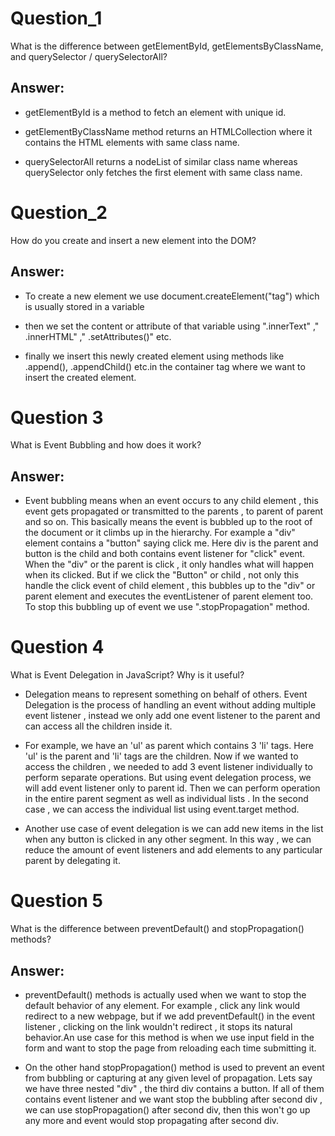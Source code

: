 # Question_1 
What is the difference between getElementById, getElementsByClassName, and querySelector / querySelectorAll?

## Answer:
- getElementById is a method to fetch an element with unique id.

- getElementByClassName method returns an HTMLCollection where it contains the HTML elements with same class name.

- querySelectorAll returns a nodeList of similar class name whereas querySelector only fetches the first element with same class name.

# Question_2
How do you create and insert a new element into the DOM?

## Answer:

- To create a new element we use document.createElement("tag") which is usually stored in a variable
- then we set the content or attribute of that variable using ".innerText" ," .innerHTML" ," .setAttributes()" etc.  

- finally we insert this newly created element using methods like .append(), .appendChild() etc.in the container tag where we want to insert the created element.

# Question 3
What is Event Bubbling and how does it work?

## Answer:
 
- Event bubbling means when an event occurs to any child element , this event gets propagated or transmitted to the parents , to parent of parent and so on. This basically means the event is bubbled up to the root of the document or it climbs up in the hierarchy. For example a "div" element contains a "button" saying click me. Here div is the parent and button is the child and both contains event listener for "click" event. When the "div" or the parent is click , it only handles what will happen when its clicked. But if we click the "Button" or child , not only this handle the click event of child element , this bubbles up to the "div" or parent element and executes the eventListener of parent element too. To stop this bubbling up of event we use ".stopPropagation" method.

# Question 4
What is Event Delegation in JavaScript? Why is it useful?

- Delegation means to represent something on behalf of others. Event Delegation is the process of handling an event without adding multiple event listener , instead we only add one event listener to the parent and can access all the children inside it. 

- For example, we have an 'ul' as parent which contains 3 'li' tags. Here 'ul' is the parent and 'li' tags are the children. Now if we wanted to access the children , we needed to add 3 event listener individually to perform separate operations. But using event delegation process, we will add event listener only to parent id. Then we can perform operation in the entire parent segment as well as individual lists . In the second case , we can access the individual list using event.target method. 

- Another use case of event delegation is we can add new items in the list when any button is clicked in any other segment. In this way , we can reduce the amount of event listeners and add elements to any particular parent by delegating it.

# Question 5
What is the difference between preventDefault() and stopPropagation() methods?

## Answer:

- preventDefault() methods is actually used when we want to stop the default behavior of any element. For example , click any link would redirect to a new webpage, but if we add preventDefault() in the event listener , clicking on the link wouldn't redirect , it stops its natural behavior.An use case for this method is when we use input field in the form and want to stop the page from reloading each time submitting it.

- On the other hand stopPropagation() method is used to prevent an event from bubbling or capturing at any given level of propagation. Lets say we have three nested "div" , the third div contains a button. If all of them contains event listener and we want stop the bubbling after second div , we can use stopPropagation() after second div, then this won't go up any more and event would stop propagating after second div.
